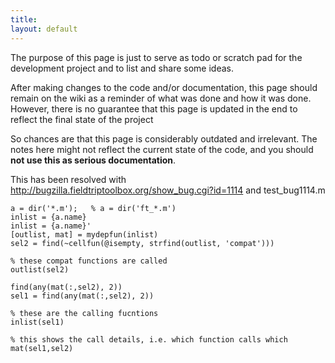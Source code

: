```yaml
---
title:
layout: default
---
```


<div class="alert-danger">
The purpose of this page is just to serve as todo or scratch pad for the development project and to list and share some ideas. 

After making changes to the code and/or documentation, this page should remain on the wiki as a reminder of what was done and how it was done. However, there is no guarantee that this page is updated in the end to reflect the final state of the project

So chances are that this page is considerably outdated and irrelevant. The notes here might not reflect the current state of the code, and you should **not use this as serious documentation**.
</div>

This has been resolved with http://bugzilla.fieldtriptoolbox.org/show_bug.cgi?id=1114 and test_bug1114.m

	
	a = dir('*.m');   % a = dir('ft_*.m')
	inlist = {a.name}
	inlist = {a.name}'
	[outlist, mat] = mydepfun(inlist)
	sel2 = find(~cellfun(@isempty, strfind(outlist, 'compat')))
	
	% these compat functions are called
	outlist(sel2)
	
	find(any(mat(:,sel2), 2))
	sel1 = find(any(mat(:,sel2), 2))
	
	% these are the calling fucntions
	inlist(sel1)
	
	% this shows the call details, i.e. which function calls which
	mat(sel1,sel2)

